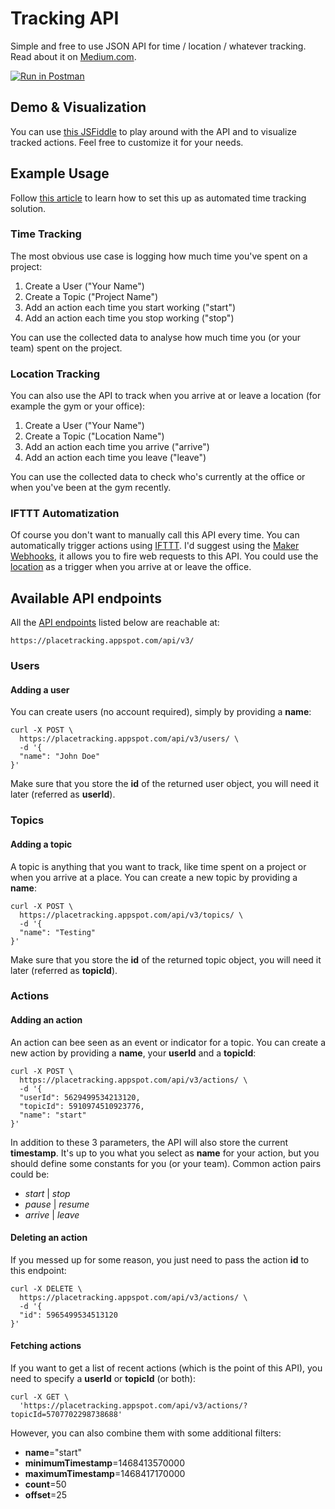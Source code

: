 # Tracking API
Simple and free to use JSON API for time / location / whatever tracking. Read about it on [Medium.com](https://medium.com/@Steppschuh/370c600af52b#.kchrtwitj).

[![Run in Postman](https://run.pstmn.io/button.svg)](https://app.getpostman.com/run-collection/b4387318e72e0d9b5727)

## Demo & Visualization
You can use [this JSFiddle](http://jsfiddle.net/Steppschuh/bq8vdtgy/) to play around with the API and to visualize tracked actions. Feel free to customize it for your needs.

## Example Usage
Follow [this article](https://medium.com/@Steppschuh/370c600af52b#.kchrtwitj) to learn how to set this up as automated time tracking solution.

### Time Tracking
The most obvious use case is logging how much time you've spent on a project:

1. Create a User ("Your Name")
2. Create a Topic ("Project Name")
3. Add an action each time you start working ("start")
4. Add an action each time you stop working ("stop")

You can use the collected data to analyse how much time you (or your team) spent on the project.

### Location Tracking
You can also use the API to track when you arrive at or leave a location (for example the gym or your office):

1. Create a User ("Your Name")
2. Create a Topic ("Location Name")
3. Add an action each time you arrive ("arrive")
4. Add an action each time you leave ("leave")

You can use the collected data to check who's currently at the office or when you've been at the gym recently.

### IFTTT Automatization
Of course you don't want to manually call this API every time. You can automatically trigger actions using [IFTTT](https://ifttt.com/). I'd suggest using the [Maker Webhooks](https://ifttt.com/maker_webhooks), it allows you to fire web requests to this API. You could use the [location](https://ifttt.com/location) as a trigger when you arrive at or leave the office.

## Available API endpoints
All the [API endpoints](https://github.com/Steppschuh/PlaceTracking/tree/dev/App%20Engine/backend/src/main/java/placetracking/api/endpoint) listed below are reachable at:
```
https://placetracking.appspot.com/api/v3/
```

### Users
#### Adding a user
You can create users (no account required), simply by providing a **name**:
```Shell
curl -X POST \
  https://placetracking.appspot.com/api/v3/users/ \
  -d '{
  "name": "John Doe"
}'
```
Make sure that you store the **id** of the returned user object, you will need it later (referred as **userId**).

### Topics
#### Adding a topic
A topic is anything that you want to track, like time spent on a project or when you arrive at a place. You can create a new topic by providing a **name**:
```Shell
curl -X POST \
  https://placetracking.appspot.com/api/v3/topics/ \
  -d '{
  "name": "Testing"
}'
```
Make sure that you store the **id** of the returned topic object, you will need it later (referred as **topicId**).

### Actions
#### Adding an action
An action can bee seen as an event or indicator for a topic. You can create a new action by providing a **name**, your **userId** and a **topicId**:
```Shell
curl -X POST \
  https://placetracking.appspot.com/api/v3/actions/ \
  -d '{
  "userId": 5629499534213120,
  "topicId": 5910974510923776,
  "name": "start"
}'
```
In addition to these 3 parameters, the API will also store the current **timestamp**. It's up to you what you select as **name** for your action, but you should define some constants for you (or your team). Common action pairs could be:
* *start* | *stop*
* *pause* | *resume*
* *arrive* | *leave*

#### Deleting an action
If you messed up for some reason, you just need to pass the action **id** to this endpoint:
```Shell
curl -X DELETE \
  https://placetracking.appspot.com/api/v3/actions/ \
  -d '{
  "id": 5965499534513120
}'
```

#### Fetching actions
If you want to get a list of recent actions (which is the point of this API), you need to specify a **userId** or **topicId** (or both):
```Shell
curl -X GET \
  'https://placetracking.appspot.com/api/v3/actions/?topicId=5707702298738688'
```
However, you can also combine them with some additional filters:
* **name**="start"
* **minimumTimestamp**=1468413570000
* **maximumTimestamp**=1468417170000
* **count**=50
* **offset**=25
